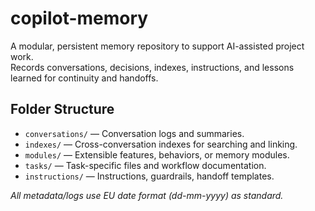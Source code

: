 # copilot-memory

A modular, persistent memory repository to support AI-assisted project work.  
Records conversations, decisions, indexes, instructions, and lessons learned for continuity and handoffs.

## Folder Structure

- `conversations/` — Conversation logs and summaries.
- `indexes/` — Cross-conversation indexes for searching and linking.
- `modules/` — Extensible features, behaviors, or memory modules.
- `tasks/` — Task-specific files and workflow documentation.
- `instructions/` — Instructions, guardrails, handoff templates.

_All metadata/logs use EU date format (dd-mm-yyyy) as standard._
